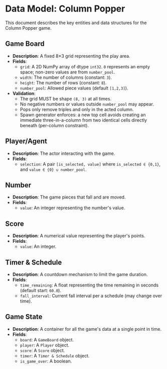 # Data Model: Column Popper

This document describes the key entities and data structures for the Column Popper game.

## Game Board

- **Description**: A fixed 8×3 grid representing the play area.
- **Fields**:
    - `grid`: A 2D NumPy array of dtype `int32`. `0` represents an empty space; non-zero values are from `number_pool`.
    - `width`: The number of columns (constant: `3`).
    - `height`: The number of rows (constant: `8`).
    - `number_pool`: Allowed piece values (default `[1,2,3]`).
- **Validation**:
    - The grid MUST be shape `(8, 3)` at all times.
    - No negative numbers or values outside `number_pool` may appear.
    - Pops only remove triples and only in the acted column.
    - Spawn generator enforces: a new top cell avoids creating an immediate three-in-a-column from two identical cells directly beneath (per-column constraint).

## Player/Agent

- **Description**: The actor interacting with the game.
- **Fields**:
    - `selection`: A pair `[is_selected, value]` where `is_selected ∈ {0,1}`, and `value ∈ {0} ∪ number_pool`.

## Number

- **Description**: The game pieces that fall and are moved.
- **Fields**:
    - `value`: An integer representing the number's value.

## Score

- **Description**: A numerical value representing the player's points.
- **Fields**:
    - `value`: An integer.

## Timer & Schedule

- **Description**: A countdown mechanism to limit the game duration.
- **Fields**:
    - `time_remaining`: A float representing the time remaining in seconds (default start: `60.0`).
    - `fall_interval`: Current fall interval per a schedule (may change over time).

## Game State

- **Description**: A container for all the game's data at a single point in time.
- **Fields**:
    - `board`: A `GameBoard` object.
    - `player`: A `Player` object.
    - `score`: A `Score` object.
    - `timer`: A `Timer & Schedule` object.
    - `is_game_over`: A boolean.
